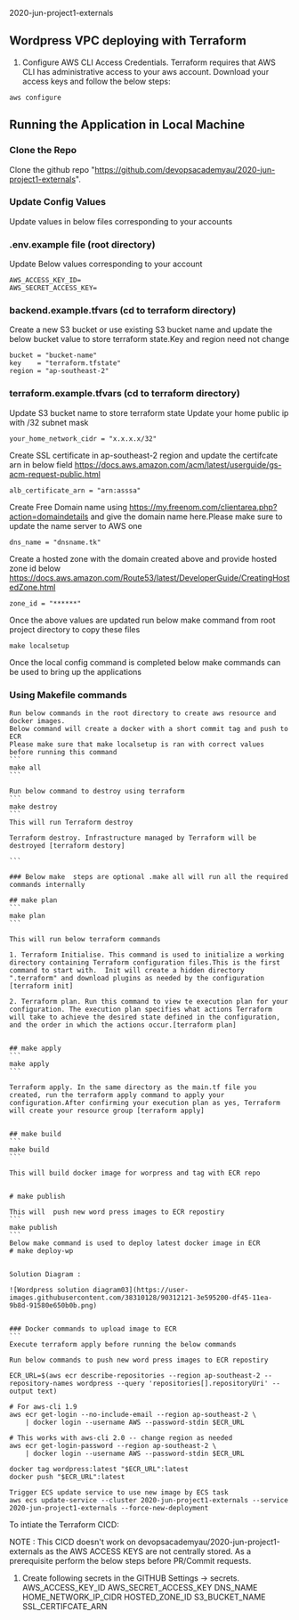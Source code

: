 2020-jun-project1-externals

## Wordpress VPC deploying with Terraform


1. Configure AWS CLI Access Credentials.
Terraform requires that AWS CLI has administrative access to your aws account. Download your access keys and follow the below steps:

```
aws configure
```

## Running the Application in Local Machine 

### Clone the Repo 
 Clone the github repo "https://github.com/devopsacademyau/2020-jun-project1-externals". 

### Update Config Values

Update values in below files corresponding to your accounts
### .env.example file (root directory)
Update Below values corresponding to your account
```
AWS_ACCESS_KEY_ID=
AWS_SECRET_ACCESS_KEY=
```
### backend.example.tfvars  (cd to terraform directory)
Create a new  S3 bucket or use existing S3 bucket name and update the below bucket value to  store terraform state.Key and region need not change
````
bucket = "bucket-name"
key    = "terraform.tfstate"
region = "ap-southeast-2" 
````
### terraform.example.tfvars  (cd to terraform directory)
Update S3 bucket name to store terraform state
Update your home public ip with /32 subnet mask
```
your_home_network_cidr = "x.x.x.x/32" 
````
Create SSL certificate in ap-southeast-2 region  and update the certifcate arn in below field
https://docs.aws.amazon.com/acm/latest/userguide/gs-acm-request-public.html

```
alb_certificate_arn = "arn:asssa"
```

Create Free Domain name using https://my.freenom.com/clientarea.php?action=domaindetails and give the domain name here.Please make sure to update the name server to AWS one
```
dns_name = "dnsname.tk"
```

Create a hosted zone with the domain created above and provide hosted zone id below
https://docs.aws.amazon.com/Route53/latest/DeveloperGuide/CreatingHostedZone.html
```
zone_id = "******"
````

Once the above values are updated run below make command from root project directory to copy these files
```
make localsetup 
```

Once the local config command is completed below make commands can be used to bring up the applications


### Using Makefile commands

````
Run below commands in the root directory to create aws resource and docker images.
Below command will create a docker with a short commit tag and push to ECR
Please make sure that make localsetup is ran with correct values before running this command
```
make all
```

Run below command to destroy using terraform
```
make destroy
```
This will run Terraform destroy

Terraform destroy. Infrastructure managed by Terraform will be destroyed [terraform destory]

```

### Below make  steps are optional .make all will run all the required commands internally

## make plan
```
make plan
```

This will run below terraform commands

1. Terraform Initialise. This command is used to initialize a working directory containing Terraform configuration files.This is the first command to start with.  Init will create a hidden directory ".terraform" and download plugins as needed by the configuration [terraform init]

2. Terraform plan. Run this command to view te execution plan for your configuration. The execution plan specifies what actions Terraform will take to achieve the desired state defined in the configuration, and the order in which the actions occur.[terraform plan]


## make apply
```
make apply
```

Terraform apply. In the same directory as the main.tf file you created, run the terraform apply command to apply your configuration.After confirming your execution plan as yes, Terraform will create your resource group [terraform apply]


## make build
```
make build
```

This will build docker image for worpress and tag with ECR repo


# make publish

This will  push new word press images to ECR repostiry
```
make publish
```
Below make command is used to deploy latest docker image in ECR
# make deploy-wp


Solution Diagram :

![Wordpress solution diagram03](https://user-images.githubusercontent.com/38310128/90312121-3e595200-df45-11ea-9b8d-91580e650b0b.png)


### Docker commands to upload image to ECR
```
Execute terraform apply before running the below commands

Run below commands to push new word press images to ECR repostiry

ECR_URL=$(aws ecr describe-repositories --region ap-southeast-2 --repository-names wordpress --query 'repositories[].repositoryUri' --output text)

# For aws-cli 1.9
aws ecr get-login --no-include-email --region ap-southeast-2 \
    | docker login --username AWS --password-stdin $ECR_URL

# This works with aws-cli 2.0 -- change region as needed
aws ecr get-login-password --region ap-southeast-2 \
    | docker login --username AWS --password-stdin $ECR_URL

docker tag wordpress:latest "$ECR_URL":latest
docker push "$ECR_URL":latest

Trigger ECS update service to use new image by ECS task
aws ecs update-service --cluster 2020-jun-project1-externals --service 2020-jun-project1-externals --force-new-deployment
````


To intiate the Terraform CICD: 

NOTE : This CICD doesn't work on devopsacademyau/2020-jun-project1-externals as the AWS ACCESS KEYS are not centrally stored. As a prerequisite perform the below steps before PR/Commit requests.

1. Create following secrets in the  GITHUB Settings -> secrets.
AWS_ACCESS_KEY_ID 
AWS_SECRET_ACCESS_KEY 
DNS_NAME
HOME_NETWORK_IP_CIDR
HOSTED_ZONE_ID
S3_BUCKET_NAME
SSL_CERTIFCATE_ARN

```


````
